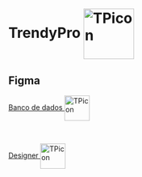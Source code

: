 <div className="trendy-pro">
  <h1>
    TrendyPro
     <img align="center" alt="TPicon" height="100" width="100" src="https://user-images.githubusercontent.com/89430801/173159939-f902e314-3b7c-4b0f-afbe-fb985a11f801.svg"/> 
  </h1>
</div>

## Figma
<a href="https://www.figma.com/file/v9FxECnvkfPiMEH2DiCxy6/Untitled?node-id=0%3A1">
  <div className="figma-container">
    <p className="figma-contact-link">Banco de dados
    <img align="center" alt="TPicon" height="50" width="50" src="https://user-images.githubusercontent.com/89430801/173163206-bc268fa8-1912-474a-b47a-9db1b3108149.svg"/>
    </p></br>
  </div>
</a>

<a href="https://www.figma.com/file/fNaURtJQJOtBx2oLAQeeow/Concept">
  <div className="figma-container">
    <p className="figma-contact-link">Designer
    <img align="center" alt="TPicon" height="50" width="50" src="https://user-images.githubusercontent.com/89430801/173161626-ed6c35a1-dcd8-44b9-a534-e8aa8a6d5f9e.svg"/>
    </p></br>
  </div>
</a>
